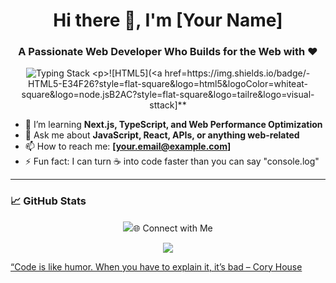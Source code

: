 <h1 align="center">Hi there 👋, I'm [Your Name]</h1>
<h3 align="center">A Passionate Web Developer Who Builds for the Web with ❤️</h3>

<p align="center">
  <img src="https://readme-typing-svg.demolab.com?font=Fira+Code&pause=1000&center=true&vCenter=true&width=435&lines=Frontend+Developer;Backend+Engineer;Full-Stack+Web+Wizard;JavaScript+%7C+React+%7C+Node.js;Lifelong+Learner+%F0%9F%93%9A" alt="Typing Stack

![HTML5](https://img.shields.io/badge/-HTML5-E34F26?style=flat-square&logo=html5&logoColor=whiteat-square&logo=node.jsB2AC?style=flat-square&logo=tailre&logo=visual-sttack]**
- 🌱 I’m learning **Next.js, TypeScript, and Web Performance Optimization**
- 💬 Ask me about **JavaScript, React, APIs, or anything web-related**
- 📫 How to reach me: **[your.email@example.com]**
- ⚡ Fun fact: I can turn ☕ into code faster than you can say "console.log"

---

### 📈 GitHub Stats
<p align="center">
  <img src="https://github-readme-stats.vercel.app/api?username=yourusername&show_icons=true&theme <br />
  <img src="https://github-readme-streak-stats.herokuapp.com/?user=yourusername&theme=rad
---

### 🌐 Connect with Me

<p align="center">
  <a href="https://your-portfolio.com" target="_blank"><img src="https://img.shields.io/badge/Portfolio-000?style=for-the-badge&logo=firefox&logoColorsrc="https://img.shields.io/badge/Email-D14836?style=for-the-badge&logo=gmail&logoColor=white
---

> “Code is like humor. When you have to explain it, it’s bad – Cory House